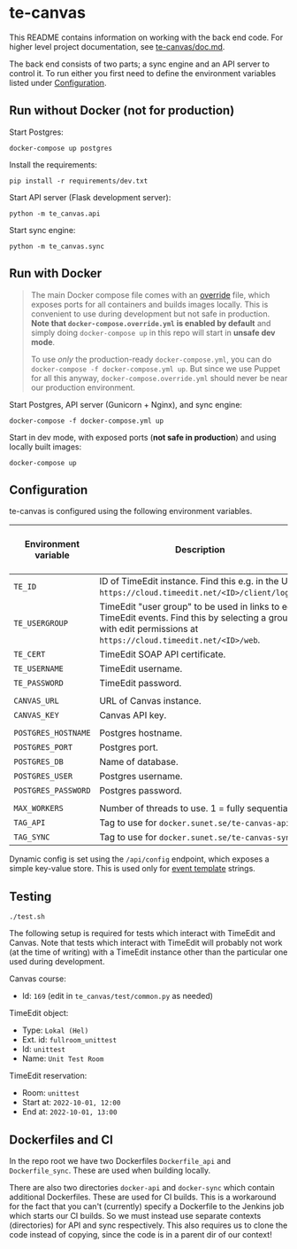 # te-canvas

This README contains information on working with the back end code. For higher level project documentation, see [te-canvas/doc.md](https://github.com/SUNET/te-canvas/blob/main/doc.md).

The back end consists of two parts; a sync engine and an API server to control it. To run either you first need to define the environment variables listed under [Configuration](#configuration).

## Run without Docker (not for production)

Start Postgres:

```
docker-compose up postgres
```

Install the requirements:

```
pip install -r requirements/dev.txt
```

Start API server (Flask development server):

```
python -m te_canvas.api
```

Start sync engine:

```
python -m te_canvas.sync
```

## Run with Docker

> The main Docker compose file comes with an [override](https://docs.docker.com/compose/extends/) file, which exposes ports for all containers and builds images locally. This is convenient to use during development but not safe in production. **Note that `docker-compose.override.yml` is enabled by default** and simply doing `docker-compose up` in this repo will start in **unsafe dev mode**.
>
> To use *only* the production-ready `docker-compose.yml`, you can do `docker-compose -f docker-compose.yml up`. But since we use Puppet for all this anyway, `docker-compose.override.yml` should never be near our production environment.

Start Postgres, API server (Gunicorn + Nginx), and sync engine:

```
docker-compose -f docker-compose.yml up
```

Start in dev mode, with exposed ports (**not safe in production**) and using locally built images:

```
docker-compose up
```

## Configuration

te-canvas is configured using the following environment variables.

| Environment variable | Description                                      | Predefined in docker-compose file? |
| -                    | -                                                | -                                  |
| `TE_ID`              | ID of TimeEdit instance. Find this e.g. in the URL `https://cloud.timeedit.net/<ID>/client/login`. | |
| `TE_USERGROUP`       | TimeEdit "user group" to be used in links to edit TimeEdit events. Find this by selecting a group with edit permissions at `https://cloud.timeedit.net/<ID>/web`. | |
| `TE_CERT`            | TimeEdit SOAP API certificate.                   |                                    |
| `TE_USERNAME`        | TimeEdit username.                               |                                    |
| `TE_PASSWORD`        | TimeEdit password.                               |                                    |
|                      |                                                  |                                    |
| `CANVAS_URL`         | URL of Canvas instance.                          |                                    |
| `CANVAS_KEY`         | Canvas API key.                                  |                                    |
|                      |                                                  |                                    |
| `POSTGRES_HOSTNAME`  | Postgres hostname.                               | ✅                                 |
| `POSTGRES_PORT`      | Postgres port.                                   | ✅                                 |
| `POSTGRES_DB`        | Name of database.                                | ✅                                 |
| `POSTGRES_USER`      | Postgres username.                               | ✅                                 |
| `POSTGRES_PASSWORD`  | Postgres password.                               |                                    |
|                      |                                                  |                                    |
| `MAX_WORKERS`        | Number of threads to use. 1 = fully sequential.  | ✅                                 |
| `TAG_API`            | Tag to use for `docker.sunet.se/te-canvas-api`.  | ✅                                 |
| `TAG_SYNC`           | Tag to use for `docker.sunet.se/te-canvas-sync`. | ✅                                 |

Dynamic config is set using the `/api/config` endpoint, which exposes a simple key-value store. This is used only for [event template](https://github.com/SUNET/te-canvas/blob/main/canvas-admin.md#event-template) strings.

## Testing

```
./test.sh
```

The following setup is required for tests which interact with TimeEdit and Canvas. Note that tests which interact with TimeEdit will probably not work (at the time of writing) with a TimeEdit instance other than the particular one used during development.

Canvas course:

- Id: `169` (edit in `te_canvas/test/common.py` as needed)

TimeEdit object:

- Type: `Lokal (Hel)`
- Ext. id: `fullroom_unittest`
- Id: `unittest`
- Name: `Unit Test Room`

TimeEdit reservation:

- Room: `unittest`
- Start at: `2022-10-01, 12:00`
- End at: `2022-10-01, 13:00`

## Dockerfiles and CI

In the repo root we have two Dockerfiles `Dockerfile_api` and `Dockerfile_sync`. These are used when building locally.

There are also two directories `docker-api` and `docker-sync` which contain additional Dockerfiles. These are used for CI builds. This is a workaround for the fact that you can't (currently) specify a Dockerfile to the Jenkins job which starts our CI builds. So we must instead use separate contexts (directories) for API and sync respectively. This also requires us to clone the code instead of copying, since the code is in a parent dir of our context!
